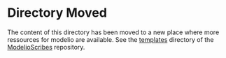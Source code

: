 Directory Moved
===============
The content of this directory has been moved to a new place where more ressources for modelio are available.
See the [templates](https://github.com/megaplanet/ModelioScribes/tree/master/templates) directory of the [ModelioScribes](https://github.com/megaplanet/ModelioScribes) repository.
